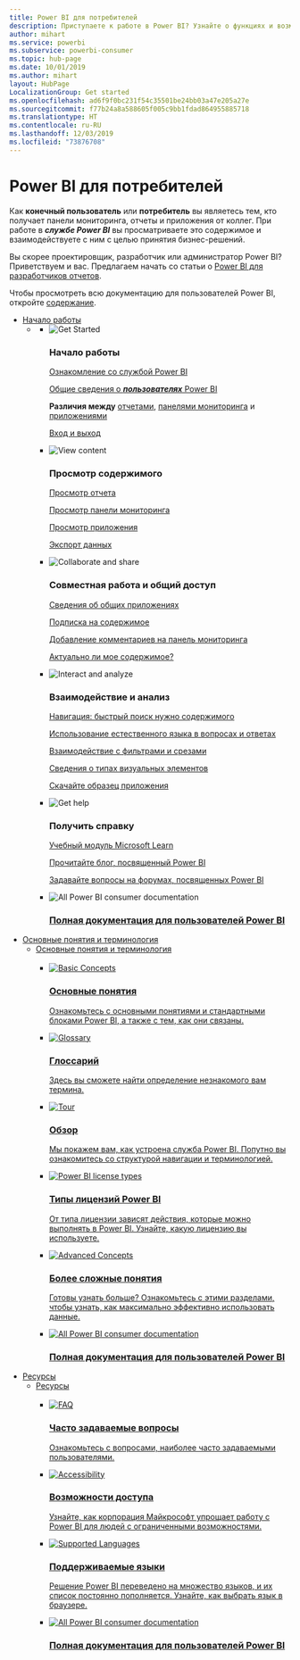 ```yaml
---
title: Power BI для потребителей
description: Приступаете к работе в Power BI? Узнайте о функциях и возможностях службы Power BI и о том, как пользователи Power BI или отчетов Power BI могут их использовать.
author: mihart
ms.service: powerbi
ms.subservice: powerbi-consumer
ms.topic: hub-page
ms.date: 10/01/2019
ms.author: mihart
layout: HubPage
LocalizationGroup: Get started
ms.openlocfilehash: ad6f9f0bc231f54c35501be24bb03a47e205a27e
ms.sourcegitcommit: f77b24a8a588605f005c9bb1fdad864955885718
ms.translationtype: HT
ms.contentlocale: ru-RU
ms.lasthandoff: 12/03/2019
ms.locfileid: "73876708"
---
```

<div id="main" class="v2">
      <div class="container">
            <h1 class="">Power BI для потребителей</h1>
            <p>Как <b>конечный пользователь</b> или <b>потребитель</b> вы являетесь тем, кто получает панели мониторинга, отчеты и приложения от коллег. При работе в <b><i>службе Power BI</i></b> вы просматриваете это содержимое и взаимодействуете с ним с целью принятия бизнес-решений.</p>
            <p>Вы скорее проектировщик, разработчик или администратор Power BI? Приветствуем и вас. Предлагаем начать со статьи о <a href="../power-bi-creator-landing.md">Power BI для разработчиков отчетов</a>.</p>
            <p>Чтобы просмотреть всю документацию для пользователей Power BI, откройте <a href="end-user-consumer.md">содержание</a>.</p>
            <ul class="pivots">
            <li>
                <a href="#get-started" data-linktype="self-bookmark">Начало работы</a>
                <ul id="get-started" class="cardsF">
                    <li>
                        <a data-default="true" href="#getstarted" data-linktype="self-bookmark"></a>
                        <ul id="getstarted" class="cardsF">
                            <li>
                                <div class="cardSize">
                                    <div class="cardPadding">
                                        <div class="card">
                                            <div class="cardImageOuter">
                                                <div class="cardImage">
                                                    <img alt="Get Started" src="media/end-user-consumer/get-started.svg" data-linktype="relative-path">
                                                </div>
                                            </div>
                                            <div class="cardText">
                                                <h3>Начало работы</h3>
                                                <p><a href="/power-bi/consumer/end-user-reading-view" data-linktype="absolute-path">Ознакомление со службой Power BI</a></p>
                                                <p><a href="/power-bi/consumer/end-user-consumer" data-linktype="absolute-path">Общие сведения о <b><i>пользователях</i></b> Power BI</a></p>
                                                <p><b>Различия между</b> <a href="/power-bi/consumer/end-user-reports" data-linktype="absolute-path">отчетами</a>, <a href="/power-bi/consumer/end-user-dashboards" data-linktype="absolute-path">панелями мониторинга</a> и <a href="/power-bi/consumer/end-user-apps" data-linktype="absolute-path">приложениями</a></p>
                                                <p><a href="/power-bi/consumer/end-user-sign-in" data-linktype="absolute-path">Вход и выход</a></p>
                                            </div>
                                        </div>
                                    </div>
                                </div>
                            </li>
                            <li>
                                <div class="cardSize">
                                    <div class="cardPadding">
                                        <div class="card">
                                            <div class="cardImageOuter">
                                                <div class="cardImage">
                                                    <img alt="View content" src="media/end-user-consumer/view-content.svg" data-linktype="relative-path">
                                                </div>
                                            </div>
                                            <div class="cardText">
                                                <h3>Просмотр содержимого</h3>
                                                <p><a href="/power-bi/consumer/end-user-report-open" data-linktype="absolute-path">Просмотр отчета</a></p>
                                                <p><a href="/power-bi/consumer/end-user-dashboard-open" data-linktype="absolute-path">Просмотр панели мониторинга</a></p>
                                                <p><a href="/power-bi/consumer/end-user-app-view" data-linktype="absolute-path">Просмотр приложения</a></p>
                                                <p><a href="/power-bi/consumer/end-user-export" data-linktype="absolute-path">Экспорт данных</a>
                                            </div>
                                        </div>
                                    </div>
                                </div>
                            </li>
                            <li>
                                <div class="cardSize">
                                    <div class="cardPadding">
                                        <div class="card">
                                            <div class="cardImageOuter">
                                                <div class="cardImage">
                                                    <img alt="Collaborate and share" src="media/end-user-consumer/collaborate-share.svg" data-linktype="relative-path">
                                                </div>
                                            </div>
                                            <div class="cardText">
                                                <h3>Совместная работа и общий доступ</h3>
                                                <p><a href="/power-bi/consumer/end-user-apps" data-linktype="absolute-path">Сведения об общих приложениях</a></p>
                                                <p><a href="/power-bi/consumer/end-user-subscribe" data-linktype="absolute-path">Подписка на содержимое</a></p>
                                                <p><a href="/power-bi/consumer/end-user-comment" data-linktype="absolute-path">Добавление комментариев на панель мониторинга</a></p>
                                                <p><a href="/power-bi/consumer/end-user-fresh" data-linktype="absolute-path">Актуально ли мое содержимое?</a></p>
                                            </div>
                                        </div>
                                    </div>
                                </div>
                            </li>
                            <li>
                                <div class="cardSize">
                                    <div class="cardPadding">
                                        <div class="card">
                                            <div class="cardImageOuter">
                                                <div class="cardImage">
                                                    <img alt="Interact and analyze" src="media/end-user-consumer/interact-analyze.svg" data-linktype="relative-path">
                                                </div>
                                            </div>
                                            <div class="cardText">
                                                <h3>Взаимодействие и анализ</h3>
                                                <p><a href="/power-bi/consumer/end-user-experience" data-linktype="absolute-path">Навигация: быстрый поиск нужно содержимого</a></p>
                                                <p><a href="/power-bi/consumer/end-user-q-and-a" data-linktype="absolute-path">Использование естественного языка в вопросах и ответах</a></p>
                                                <p><a href="/power-bi/consumer/end-user-report-filter" data-linktype="absolute-path">Взаимодействие с фильтрами и срезами</a></p>
                                                <p><a href="/power-bi/consumer/end-user-visual-type" data-linktype="absolute-path">Сведения о типах визуальных элементов</a></p>
                                                <p><a href="/power-bi/consumer/end-user-app-marketing" data-linktype="absolute-path">Скачайте образец приложения</a></p>
                                            </div>
                                        </div>
                                    </div>
                                </div>
                            </li>
                            <li>
                                <div class="cardSize">
                                    <div class="cardPadding">
                                        <div class="card">
                                            <div class="cardImageOuter">
                                                <div class="cardImage">
                                                    <img alt="Get help" src="media/end-user-consumer/get-help.svg" data-linktype="relative-path">
                                                </div>
                                            </div>
                                            <div class="cardText">
                                                <h3>Получить справку</h3>
                                            <p><a href="https://docs.microsoft.com/learn/paths/consume-data-with-power-bi/" data-linktype="absolute-path">Учебный модуль Microsoft Learn</a></p>
                                                <p><a href="https://powerbi.microsoft.com/blog/" data-linktype="absolute-path">Прочитайте блог, посвященный Power BI</a></p>
                                                <p><a href="https://community.powerbi.com/" data-linktype="absolute-path">Задавайте вопросы на форумах, посвященных Power BI</a></p>
                                            </div>
                                        </div>
                                    </div>
                                </div>
                            </li>
                            <li>
                                <div class="cardSize">
                                    <div class="cardPadding">
                                        <div class="card">
                                            <div class="cardImageOuter">
                                                <div class="cardImage">
                                                    <img alt="All Power BI consumer documentation" src="media/end-user-consumer/see-all.svg" data-linktype="relative-path">
                                                </div>
                                            </div>
                                            <div class="cardText">
                                                <a href="end-user-consumer.md" data-linktype="absolute-path">
                                                <h3>Полная документация для пользователей Power BI</h3></a>
                                            </div>
                                        </div>
                                    </div>
                                </div>
                            </li>
                        </ul>
                    </li>
                </ul>
            </li>
            <li>
                <a href="#concepts-terminology" data-linktype="self-bookmark"> Основные понятия и терминология</a>
                <ul id="concepts-terminology">
                    <li>
                        <a href="#conceptsterminology" data-linktype="self-bookmark"> Основные понятия и терминология</a>
                        <ul id="conceptsterminology" class="cardsC">
                            <br>
                            <li>
                                <a href="/power-bi/consumer/End-user-basic-concepts" data-linktype="absolute-path">
                                    <div class="cardSize">
                                        <div class="cardPadding">
                                            <div class="card">
                                                <div class="cardImageOuter">
                                                    <div class="cardImage bgdAccent1">
                                                        <img src="media/end-user-consumer/basic-concepts.svg" alt="Basic Concepts" data-linktype="relative-path">
                                                    </div>
                                                </div>
                                                <div class="cardText">
                                                    <h3>Основные понятия</h3>
                                                    <p>Ознакомьтесь с основными понятиями и стандартными блоками Power BI, а также с тем, как они связаны.</p>
                                                </div>
                                            </div>
                                        </div>
                                    </div>
                                </a>
                            </li>
                            <li>
                                <a href="/power-bi/consumer/End-user-glossary" data-linktype="absolute-path">
                                    <div class="cardSize">
                                        <div class="cardPadding">
                                            <div class="card">
                                                <div class="cardImageOuter">
                                                    <div class="cardImage bgdAccent1">
                                                        <img src="media/end-user-consumer/glossary.svg" alt="Glossary" data-linktype="relative-path">
                                                    </div>
                                                </div>
                                                <div class="cardText">
                                                    <h3>Глоссарий</h3>
                                                    <p>Здесь вы сможете найти определение незнакомого вам термина.</p>
                                                </div>
                                            </div>
                                        </div>
                                    </div>
                                </a>
                            </li>
                            <li>
                                <a href="/power-bi/consumer/end-user-experience" data-linktype="absolute-path">
                                    <div class="cardSize">
                                        <div class="cardPadding">
                                            <div class="card">
                                                <div class="cardImageOuter">
                                                    <div class="cardImage bgdAccent1">
                                                        <img src="media/end-user-consumer/tour.svg" alt="Tour" data-linktype="relative-path">
                                                    </div>
                                                </div>
                                                <div class="cardText">
                                                    <h3>Обзор</h3>
                                                    <p>Мы покажем вам, как устроена служба Power BI. Попутно вы ознакомитесь со структурой навигации и терминологией.</p>
                                                </div>
                                            </div>
                                        </div>
                                    </div>
                                </a>
                            </li>
                            <li>
                                <a href="/power-bi/service-admin-licensing-organization" data-linktype="absolute-path">
                                    <div class="cardSize">
                                        <div class="cardPadding">
                                            <div class="card">
                                                <div class="cardImageOuter">
                                                    <div class="cardImage bgdAccent1">
                                                        <img src="media/end-user-consumer/power-bi-license-types.svg" alt="Power BI license types" data-linktype="relative-path">
                                                    </div>
                                                </div>
                                                <div class="cardText">
                                                    <h3>Типы лицензий Power BI</h3>
                                                    <p>От типа лицензии зависят действия, которые можно выполнять в Power BI. Узнайте, какую лицензию вы используете.</p>
                                                </div>
                                            </div>
                                        </div>
                                    </div>
                                </a>
                            </li>
                            <li>
                                <a href="/power-bi/consumer/end-user-featured" data-linktype="absolute-path">
                                    <div class="cardSize">
                                        <div class="cardPadding">
                                            <div class="card">
                                                <div class="cardImageOuter">
                                                    <div class="cardImage bgdAccent1">
                                                        <img src="media/end-user-consumer/advanced-concepts.svg" alt="Advanced Concepts" data-linktype="relative-path">
                                                    </div>
                                                </div>
                                                <div class="cardText">
                                                    <h3>Более сложные понятия</h3>
                                                    <p>Готовы узнать больше? Ознакомьтесь с этими разделами, чтобы узнать, как максимально эффективно использовать данные. </p>
                                                </div>
                                            </div>
                                        </div>
                                    </div>
                                </a>
                            </li>
                            <li>
                                <a href="end-user-consumer.md" data-linktype="absolute-path">
                                    <div class="cardSize">
                                        <div class="cardPadding">
                                            <div class="card">
                                                <div class="cardImageOuter">
                                                    <div class="cardImage bgdAccent1">
                                                        <img src="media/end-user-consumer/See_All_400x140.svg" alt="All Power BI consumer documentation" data-linktype="relative-path">
                                                    </div>
                                                </div>
                                                <div class="cardText">
                                                    <h3>Полная документация для пользователей Power BI</h3>
                                                </div>
                                            </div>
                                        </div>
                                    </div>
                                </a>
                            </li>
                        </ul>
                    </li>
                </ul>
            </li>
            <li>
                <a href="#resources" data-linktype="self-bookmark">Ресурсы</a>
                <ul id="resources">
                    <li>
                        <a href="#resources" data-linktype="self-bookmark">Ресурсы</a>
                        <ul id="resources" class="cardsC">
                            <br>
                            <li>
                                <a href="/power-bi/consumer/end-user-faq" data-linktype="absolute-path">
                                    <div class="cardSize">
                                        <div class="cardPadding">
                                            <div class="card">
                                                <div class="cardImageOuter">
                                                    <div class="cardImage bgdAccent1">
                                                        <img src="media/end-user-consumer/faq.svg" alt="FAQ" data-linktype="relative-path">
                                                    </div>
                                                </div>
                                                <div class="cardText">
                                                    <h3>Часто задаваемые вопросы</h3>
                                                    <p>Ознакомьтесь с вопросами, наиболее часто задаваемыми пользователями.</p>
                                                </div>
                                            </div>
                                        </div>
                                    </div>
                                </a>
                            </li>
                            <li>
                                <a href="/power-bi/desktop-accessibility" data-linktype="absolute-path">
                                    <div class="cardSize">
                                        <div class="cardPadding">
                                            <div class="card">
                                                <div class="cardImageOuter">
                                                    <div class="cardImage bgdAccent1">
                                                        <img src="media/end-user-consumer/accessibility.svg" alt="Accessibility" data-linktype="relative-path">
                                                    </div>
                                                </div>
                                                <div class="cardText">
                                                    <h3>Возможности доступа</h3>
                                                    <p>Узнайте, как корпорация Майкрософт упрощает работу с Power BI для людей с ограниченными возможностями. </p>
                                                </div>
                                            </div>
                                        </div>
                                    </div>
                                </a>
                            </li>
                            <li>
                                <a href="/power-bi/supported-languages-countries-regions" data-linktype="absolute-path">
                                    <div class="cardSize">
                                        <div class="cardPadding">
                                            <div class="card">
                                                <div class="cardImageOuter">
                                                    <div class="cardImage bgdAccent1">
                                                        <img src="media/end-user-consumer/supported-languages.svg" alt="Supported Languages" data-linktype="relative-path">
                                                    </div>
                                                </div>
                                                <div class="cardText">
                                                    <h3>Поддерживаемые языки</h3>
                                                    <p>Решение Power BI переведено на множество языков, и их список постоянно пополняется. Узнайте, как выбрать язык в браузере. </p>
                                                </div>
                                            </div>
                                        </div>
                                    </div>
                                </a>
                            </li>
                            <li>
                                <a href="end-user-consumer.md" data-linktype="absolute-path">
                                    <div class="cardSize">
                                        <div class="cardPadding">
                                            <div class="card">
                                                <div class="cardImageOuter">
                                                    <div class="cardImage bgdAccent1">
                                                        <img src="media/end-user-consumer/See_All_400x140.svg" alt="All Power BI consumer documentation" data-linktype="relative-path">
                                                    </div>
                                                </div>
                                                <div class="cardText">
                                                    <h3>Полная документация для пользователей Power BI</h3>
                                                </div>
                                            </div>
                                        </div>
                                    </div>
                                </a>
                            </li>
                        </ul>
                    </li>
                </ul>
            </li>
            </ul> 
      </div>
</div>
